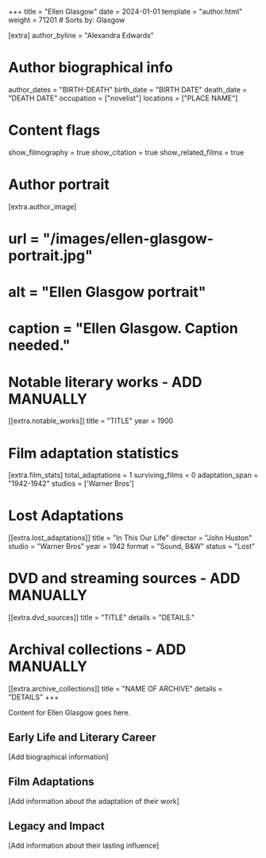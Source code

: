 +++
title = "Ellen Glasgow"
date = 2024-01-01
template = "author.html"
weight = 71201  # Sorts by: Glasgow

[extra]
author_byline = "Alexandra Edwards"

# Author biographical info
author_dates = "BIRTH-DEATH"
birth_date = "BIRTH DATE"
death_date = "DEATH DATE"
occupation = ["novelist"]
locations = ["PLACE NAME"]

# Content flags
show_filmography = true
show_citation = true
show_related_films = true

# Author portrait
[extra.author_image]
# url = "/images/ellen-glasgow-portrait.jpg"
# alt = "Ellen Glasgow portrait"
# caption = "Ellen Glasgow. Caption needed."

# Notable literary works - ADD MANUALLY
[[extra.notable_works]]
title = "TITLE"
year = 1900

# Film adaptation statistics
[extra.film_stats]
total_adaptations = 1
surviving_films = 0
adaptation_span = "1942-1942"
studios = ['Warner Bros']
# Lost Adaptations
[[extra.lost_adaptations]]
title = "In This Our Life"
director = "John Huston"
studio = "Warner Bros"
year = 1942
format = "Sound, B&W"
status = "Lost"


# DVD and streaming sources - ADD MANUALLY
[[extra.dvd_sources]]
title = "TITLE"
details = "DETAILS."

# Archival collections - ADD MANUALLY
[[extra.archive_collections]]
title = "NAME OF ARCHIVE"
details = "DETAILS"
+++

Content for Ellen Glasgow goes here. 

## Early Life and Literary Career

[Add biographical information]

## Film Adaptations

[Add information about the adaptation of their work]

## Legacy and Impact

[Add information about their lasting influence]
